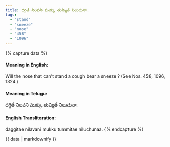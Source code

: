 ```yaml
---
title: దగ్గితే నిలవని ముక్కు తుమ్మితే నిలుచునా.
tags:
  - "stand"
  - "sneeze"
  - "nose"
  - "458"
  - "1096"
---
```


{% capture data %}
#### Meaning in English:
Will the nose that can't stand a cough bear a sneeze ?
(See Nos. 458, 1096, 1324.)

#### Meaning in Telugu:
దగ్గితే నిలవని ముక్కు తుమ్మితే నిలుచునా.

#### English Transliteration:
daggitae nilavani mukku tummitae niluchunaa.
{% endcapture %}

{{ data | markdownify }}

